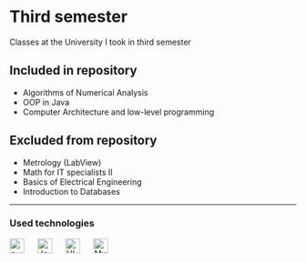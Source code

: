 # Third semester
Classes at the University I took in third semester
## Included in repository
- Algorithms of Numerical Analysis
- OOP in Java
- Computer Architecture and low-level programming
## Excluded from repository
- Metrology (LabView)
- Math for IT specialists II
- Basics of Electrical Engineering
- Introduction to Databases
---
### Used technologies
[<img align="left" width="26px" style="padding: 0 20px 20px 0" alt="c++" src="https://cdn.jsdelivr.net/gh/devicons/devicon/icons/cplusplus/cplusplus-original.svg"/>][cpp]
[<img align="left" width="26px" alt= "Java" src="https://cdn.jsdelivr.net/gh/devicons/devicon/icons/java/java-original.svg" style="padding: 0 20px 20px 0"></img>][java]
[<img align="left" width="26px" style="padding: 0 20px 20px 0" alt="HLA" src="https://user-images.githubusercontent.com/33003089/217233651-b05042bc-841f-4927-85c6-d81f92dcbe9c.png"/>][hla]
[<img align="left" width="26px" alt= "MySQL" src="https://cdn.jsdelivr.net/gh/devicons/devicon/icons/labview/labview-original.svg" style="padding: 0 20px 20px 0"></img>][labview]


[cpp]: https://en.wikipedia.org/wiki/C%2B%2B
[java]: https://www.java.com/pl/
[hla]: https://www.plantation-productions.com/Webster/HighLevelAsm/index.html
[labview]: https://www.ni.com/pl-pl/shop/labview.html
